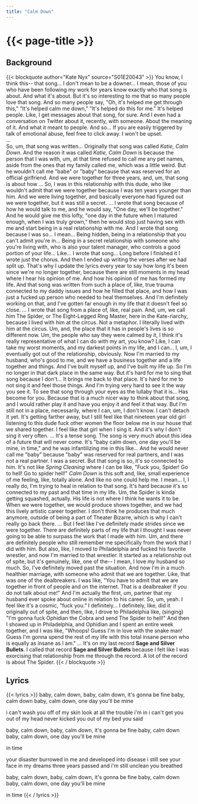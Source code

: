 ```yaml
---
title: "Calm Down"
---
```

# {{< page-title >}}

## Background
{{< blockquote author="Kate Nyx" source="S01E20043" >}}
You know, I think this-- that song...  I don't mean to be a downer...  I mean, those of you who have been following my work for years know exactly who that song is about.  And what it's about.  But it's so interesting to me that so many people love that song.  And so many people say, "Oh, it's helped me get through this," "It's helped calm me down," "It's helped do this for me."  It's helped people.  Like, I get messages about that song, for sure.  And I even had a conversation on Twitter about it, recently, with someone.  About the meaning of it.  And what it meant to people.  And so...  If you are easily triggered by talk of emotional abuse, feel free to click away.  I won't be upset.\
...\
So, um, that song was written...  Originally that song was called <i>Katie, Calm Down</i>.  And the reason it was called <i>Katie, Calm Down</i> is because the person that I was with, um, at that time refused to call me any pet names, aside from the ones that my family called me, which was a little weird.  But he wouldn't call me "babe" or "baby" because that was reserved for an official girlfriend.  And we were together for three years, and, um, that song is about how  ...  So, I was in this relationship with this dude, who like wouldn't admit that we were together because I was ten years younger than him.  And we were living together, and basically everyone had figured out we were together, but it was still a secret.  ...  I wrote that song because of how he would talk to me, and he would say, "One day, we'll be together."  And he would give me this lofty, "one day in the future when I matured enough, when I was truly grown," then he would stop just having sex with me and start being in a real relationship with me.  And I wrote that song because I was so...  I mean...  Being hidden, being in a relationship that you can't admit you're in...  Being in a secret relationship with someone who you're living with, who is also your talent manager, who controls a good portion of your life...  Like...  I wrote that song...  Long before I finished it I wrote just the chorus.  And then I ended up writing the verses after we had split up.  That's why I update the lyrics every year to say how long it's been since we're no longer together, because there are still moments in my head where I hear his opinion of me.  And how his opinion of me has formed my life.  And that song was written from such a place of, like, true trauma connected to my daddy issues and how he filled that place, and how I was just a fucked up person who needed to heal themselves.  And I'm definitely working on that, and I've gotten far enough in my life that it doesn't feel so close.  ...  I wrote that song from a place of, like, real pain.  And, um, we call him The Spider, or The Eight-Legged Ring Master, here in the Kate-riarchy, because I lived with him at the circus.  Not a metaphor.  I literally lived with him at the circus.  Um, and, the place that it has in people's lives is so different now.  Um, the people who say they were calmed by it, I think it's really representative of what I can do with my art, you know?  Like, I can take my worst moments, and my darkest points in my life, and I can...  I, um, I eventually got out of the relationship, obviously.  Now I'm married to my husband, who's good to me, and we have a business together and a life together and things.  And I've built myself up, and I've built my life up.  So I'm no longer in that dark place in the same way.  But it's hard for me to sing that song because I don't...  It brings me back to that place.  It's hard for me to not sing it and feel those things.  And I'm trying very hard to see it the way you see it.  To see that song through your eyes as the lullaby that it is...  Has become for you.  Because that is a much nicer way to think about that song, and I would rather play it and have you enjoy it and feel it that way.  But I'm still not in a place, necessarily, where I can, um, I don't know.  I can't detach it yet.  It's getting farther away, but I still feel like that nineteen year old girl listening to this dude fuck other women the floor below me in our house that we shared together.  I feel like that girl when I sing it.  And it's why I don't sing it very often.  ...  It's a tense song.  The song is very much about this idea of a future that will never come.  It's "baby calm down, one day you'll be mine, in time," and he was infantilizing me in this like...  And he would never call me "baby" because "baby" was reserved for real partners, and I was not a real partner.  I was a secret.  But that song is so, it's so connected to him.  It's not like <i>Spring Cleaning</i> where I can be like, "Fuck you, Spider!  Go to hell!  Go to spider hell!"  <i>Calm Down</i> is this soft and, like, small experience of me feeling, like, totally alone.  And like no one could help me.  I mean...  I, I really do, I'm trying to heal in relation to that song.  It's hard because it's so connected to my past and that time in my life.  Um, the Spider is kinda getting squashed, actually.  His life is not where I think he wants it to be.  When we were together, we would produce shows together, and we had this lively artistic career together.  I don't think he produces that much anymore, outside of being a part of Theater Bizarre, which is why I can't really go back there.  ...  But I feel like I've definitely made strides since we were together.  There are definitely parts of my life that I thought I was never going to be able to surpass the work that I made with him.  Um, and there are definitely people who still remember me specifically from the work that I did with him.  But also, like, I moved to Philadelphia and fucked his favorite wrestler, and now I'm married to that wrestler.  It started as a relationship out of spite, but it's genuinely, like, one of the--  I mean, I love my husband so much.  So, I've definitely moved past the situation.  And now I'm in a much healthier marriage, with someone who admit that we are together.  Like, that was one of the dealbreakers.  I was like, "You have to admit that we are together in front of people and on the internet.  That is a dealbreaker if you do not talk about me!"  And I'm actually the first, um, partner that my husband ever spoke about online in relation to his career.  So, um, yeah.  I feel like it's a cosmic, "fuck you."  I definitely...  I definitely, like, did it originally out of spite, and then, like, I drove to Philadelphia like, (singing) "I'm gonna fuck Ophidian the Cobra and send The Spider to hell!"  And then I showed up in Philadelphia, and Ophidian and I spent an entire week together, and I was like, "Whoops!  Guess I'm in love with the snake man!  Guess I'm gonna spend the rest of my life with this total insane person who is equally as insane as I am."  ...  It's on my last record <b>Sage and Silver Bullets</b>.  I called that record <b>Sage and Silver Bullets</b> because I felt like I was exorcising that relationship from me through the record.  A lot of the record is about The Spider.
{{< / blockquote >}}

## Lyrics
{{< lyrics >}}
baby, calm down,
baby, calm down,
it's gonna be fine
baby, calm down
baby, calm down,
one day you'll be mine

i can't wash you off of my skin
look at all the trouble i'm in
i can't get you out of my head
never kicked you out of my bed
you said

baby, calm down,
baby, calm down,
it's gonna be fine
baby, calm down
baby, calm down,
one day you'll be mine

in time

your disaster burrowed in me
and developed into disease
i still see your face in my dreams
three years passed and i'm still unclean
you breathed

baby, calm down,
baby, calm down,
it's gonna be fine
baby, calm down
baby, calm down,
one day you'll be mine

in time
{{< / lyrics >}}

